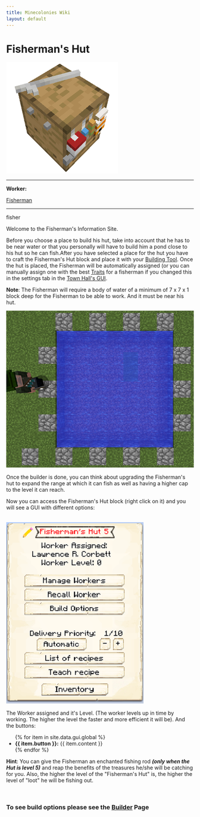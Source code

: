 ```yaml
---
title: Minecolonies Wiki
layout: default
---
```

# Fisherman's Hut

<div class="infobox box text-center">
    <img src="../../assets/images/buildings/fisherman_block.png" alt="Fisherman's Hut" />
    <hr />
    <div class="row section-text text-left">
        <div class="col">
        <p><strong>Worker:</strong></p>
        </div>
        <div class="col">
        <p><a href="../workers/fisherman">Fisherman</a></p>
        </div>
    </div>
    <hr />
    <recipe>fisher</recipe>
</div>

Welcome to the Fisherman's Information Site.

Before you choose a place to build his hut, take into account that he has to be near water or that you personally will have to build him a pond close to his hut so he can fish.After you have selected a place for the hut you have to craft the Fisherman's Hut block and place it with your [Building Tool](../items/buildingtool). Once the hut is placed, the Fisherman will be automatically assigned (or you can manually assign one with the best [Traits](../systems/workerinfo) for a fisherman if you changed this in the settings tab in the [Town Hall's GUI](../../source/buildings/townhall).

**Note**: The Fisherman will require a body of water of a minimum of 7 x 7 x 1 block deep for the Fisherman to be able to work. And it must be near his hut.

<p style="text-align:center;"><img src="../../assets/images/workers/pond.png" alt="Pond"></p>

Once the builder is done, you can think about upgrading the Fisherman's hut to expand the range at which it can fish as well as having a higher cap to the level it can reach.

Now you can access the Fisherman's Hut block (right click on it) and you will see a GUI with different options:

<br>
<div class="row">
  <div class="col-sm-12 col-md">
    <img src="../../assets/images/gui/fishermangui.png" class="img-fluid mx-auto" alt="Fisherman GUI">
</div>
  <div class="col-sm-12 col-md">
    <p>The Worker assigned and it's Level. (The worker levels up in time by working. The 
higher the level the faster and more efficient it will be). And the buttons:</p>
    <ul>
      {% for item in site.data.gui.global %}
        <li><strong>{{ item.button }}:</strong> {{ item.content }}</li>
      {% endfor %}
    </ul>
  </div>
</div>

**Hint**: You can give the Fisherman an enchanted fishing rod **_(only when the Hut is level 5)_** and reap the benefits of the treasures he/she will be catching for you. Also, the higher the level of the "Fisherman's Hut" is, the higher the level of "loot" he will be fishing out.
  
  <br>
  
### **To see build options please see the [Builder](../../source/workers/builder) Page**  
